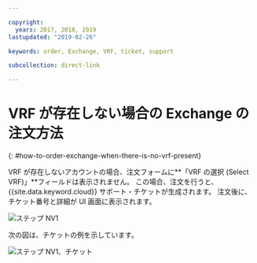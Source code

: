 ```yaml
---

copyright:
  years: 2017, 2018, 2019
lastupdated: "2019-02-26"

keywords: order, Exchange, VRF, ticket, support

subcollection: direct-link

---
```


# VRF が存在しない場合の Exchange の注文方法
{: #how-to-order-exchange-when-there-is-no-vrf-present}

VRF が存在しないアカウントの場合、注文フォームに**「VRF の選択 (Select VRF)」**フィールドは表示されません。 この場合、注文を行うと、{{site.data.keyword.cloud}} サポート・チケットが生成されます。 注文後に、チケット番号と詳細が UI 画面に表示されます。

![ステップ NV1](/images/No-VRF-Step1.png)

次の図は、チケットの例を示しています。

![ステップ NV1、チケット](/images/No-VRF-Step1-ticket.png)
